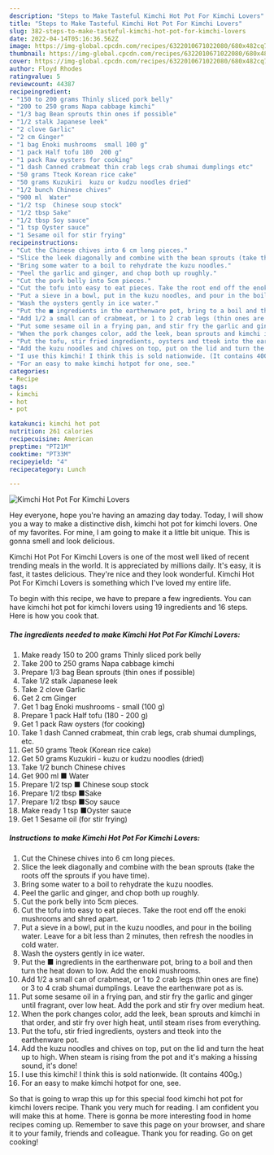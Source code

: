 ```yaml
---
description: "Steps to Make Tasteful Kimchi Hot Pot For Kimchi Lovers"
title: "Steps to Make Tasteful Kimchi Hot Pot For Kimchi Lovers"
slug: 382-steps-to-make-tasteful-kimchi-hot-pot-for-kimchi-lovers
date: 2022-04-14T05:16:36.562Z
image: https://img-global.cpcdn.com/recipes/6322010671022080/680x482cq70/kimchi-hot-pot-for-kimchi-lovers-recipe-main-photo.jpg
thumbnail: https://img-global.cpcdn.com/recipes/6322010671022080/680x482cq70/kimchi-hot-pot-for-kimchi-lovers-recipe-main-photo.jpg
cover: https://img-global.cpcdn.com/recipes/6322010671022080/680x482cq70/kimchi-hot-pot-for-kimchi-lovers-recipe-main-photo.jpg
author: Floyd Rhodes
ratingvalue: 5
reviewcount: 44387
recipeingredient:
- "150 to 200 grams Thinly sliced pork belly"
- "200 to 250 grams Napa cabbage kimchi"
- "1/3 bag Bean sprouts thin ones if possible"
- "1/2 stalk Japanese leek"
- "2 clove Garlic"
- "2 cm Ginger"
- "1 bag Enoki mushrooms  small 100 g"
- "1 pack Half tofu 180  200 g"
- "1 pack Raw oysters for cooking"
- "1 dash Canned crabmeat thin crab legs crab shumai dumplings etc"
- "50 grams Tteok Korean rice cake"
- "50 grams Kuzukiri  kuzu or kudzu noodles dried"
- "1/2 bunch Chinese chives"
- "900 ml  Water"
- "1/2 tsp  Chinese soup stock"
- "1/2 tbsp Sake"
- "1/2 tbsp Soy sauce"
- "1 tsp Oyster sauce"
- "1 Sesame oil for stir frying"
recipeinstructions:
- "Cut the Chinese chives into 6 cm long pieces."
- "Slice the leek diagonally and combine with the bean sprouts (take the roots off the sprouts if you have time)."
- "Bring some water to a boil to rehydrate the kuzu noodles."
- "Peel the garlic and ginger, and chop both up roughly."
- "Cut the pork belly into 5cm pieces."
- "Cut the tofu into easy to eat pieces. Take the root end off the enoki mushrooms and shred apart."
- "Put a sieve in a bowl, put in the kuzu noodles, and pour in the boiling water. Leave for a bit less than 2 minutes, then refresh the noodles in cold water."
- "Wash the oysters gently in ice water."
- "Put the ■ ingredients in the earthenware pot, bring to a boil and then turn the heat down to low. Add the enoki mushrooms."
- "Add 1/2 a small can of crabmeat, or 1 to 2 crab legs (thin ones are fine) or 3 to 4 crab shumai dumplings. Leave the earthenware pot as is."
- "Put some sesame oil in a frying pan, and stir fry the garlic and ginger until fragrant, over low heat. Add the pork and stir fry over medium heat."
- "When the pork changes color, add the leek, bean sprouts and kimchi in that order, and stir fry over high heat, until steam rises from everything."
- "Put the tofu, stir fried ingredients, oysters and tteok into the earthenware pot."
- "Add the kuzu noodles and chives on top, put on the lid and turn the heat up to high. When steam is rising from the pot and it&#39;s making a hissing sound, it&#39;s done!"
- "I use this kimchi! I think this is sold nationwide. (It contains 400g.)"
- "For an easy to make kimchi hotpot for one, see."
categories:
- Recipe
tags:
- kimchi
- hot
- pot

katakunci: kimchi hot pot 
nutrition: 261 calories
recipecuisine: American
preptime: "PT21M"
cooktime: "PT33M"
recipeyield: "4"
recipecategory: Lunch

---
```



![Kimchi Hot Pot For Kimchi Lovers](https://img-global.cpcdn.com/recipes/6322010671022080/680x482cq70/kimchi-hot-pot-for-kimchi-lovers-recipe-main-photo.jpg)

Hey everyone, hope you're having an amazing day today. Today, I will show you a way to make a distinctive dish, kimchi hot pot for kimchi lovers. One of my favorites. For mine, I am going to make it a little bit unique. This is gonna smell and look delicious.



Kimchi Hot Pot For Kimchi Lovers is one of the most well liked of recent trending meals in the world. It is appreciated by millions daily. It's easy, it is fast, it tastes delicious. They're nice and they look wonderful. Kimchi Hot Pot For Kimchi Lovers is something which I've loved my entire life.


To begin with this recipe, we have to prepare a few ingredients. You can have kimchi hot pot for kimchi lovers using 19 ingredients and 16 steps. Here is how you cook that.

<!--inarticleads1-->

##### The ingredients needed to make Kimchi Hot Pot For Kimchi Lovers:

1. Make ready 150 to 200 grams Thinly sliced pork belly
1. Take 200 to 250 grams Napa cabbage kimchi
1. Prepare 1/3 bag Bean sprouts (thin ones if possible)
1. Take 1/2 stalk Japanese leek
1. Take 2 clove Garlic
1. Get 2 cm Ginger
1. Get 1 bag Enoki mushrooms - small (100 g)
1. Prepare 1 pack Half tofu (180 - 200 g)
1. Get 1 pack Raw oysters (for cooking)
1. Take 1 dash Canned crabmeat, thin crab legs, crab shumai dumplings, etc.
1. Get 50 grams Tteok (Korean rice cake)
1. Get 50 grams Kuzukiri - kuzu or kudzu noodles (dried)
1. Take 1/2 bunch Chinese chives
1. Get 900 ml ■ Water
1. Prepare 1/2 tsp ■ Chinese soup stock
1. Prepare 1/2 tbsp ■Sake
1. Prepare 1/2 tbsp ■Soy sauce
1. Make ready 1 tsp ■Oyster sauce
1. Get 1 Sesame oil (for stir frying)




<!--inarticleads2-->

##### Instructions to make Kimchi Hot Pot For Kimchi Lovers:

1. Cut the Chinese chives into 6 cm long pieces.
1. Slice the leek diagonally and combine with the bean sprouts (take the roots off the sprouts if you have time).
1. Bring some water to a boil to rehydrate the kuzu noodles.
1. Peel the garlic and ginger, and chop both up roughly.
1. Cut the pork belly into 5cm pieces.
1. Cut the tofu into easy to eat pieces. Take the root end off the enoki mushrooms and shred apart.
1. Put a sieve in a bowl, put in the kuzu noodles, and pour in the boiling water. Leave for a bit less than 2 minutes, then refresh the noodles in cold water.
1. Wash the oysters gently in ice water.
1. Put the ■ ingredients in the earthenware pot, bring to a boil and then turn the heat down to low. Add the enoki mushrooms.
1. Add 1/2 a small can of crabmeat, or 1 to 2 crab legs (thin ones are fine) or 3 to 4 crab shumai dumplings. Leave the earthenware pot as is.
1. Put some sesame oil in a frying pan, and stir fry the garlic and ginger until fragrant, over low heat. Add the pork and stir fry over medium heat.
1. When the pork changes color, add the leek, bean sprouts and kimchi in that order, and stir fry over high heat, until steam rises from everything.
1. Put the tofu, stir fried ingredients, oysters and tteok into the earthenware pot.
1. Add the kuzu noodles and chives on top, put on the lid and turn the heat up to high. When steam is rising from the pot and it&#39;s making a hissing sound, it&#39;s done!
1. I use this kimchi! I think this is sold nationwide. (It contains 400g.)
1. For an easy to make kimchi hotpot for one, see.




So that is going to wrap this up for this special food kimchi hot pot for kimchi lovers recipe. Thank you very much for reading. I am confident you will make this at home. There is gonna be more interesting food in home recipes coming up. Remember to save this page on your browser, and share it to your family, friends and colleague. Thank you for reading. Go on get cooking!

